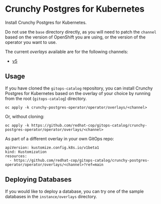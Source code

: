 # Crunchy Postgres for Kubernetes

Install Crunchy Postgres for Kubernetes.

Do not use the `base` directory directly, as you will need to patch the `channel` based on the version of OpenShift you are using, or the version of the operator you want to use.

The current *overlays* available are for the following channels:

* [v5](operator/overlays/v5)

## Usage

If you have cloned the `gitops-catalog` repository, you can install Crunchy Postgres for Kubernetes based on the overlay of your choice by running from the root (`gitops-catalog`) directory.

```
oc apply -k crunchy-postgres-operator/operator/overlays/<channel>
```

Or, without cloning:

```
oc apply -k https://github.com/redhat-cop/gitops-catalog/crunchy-postgres-operator/operator/overlays/<channel>
```

As part of a different overlay in your own GitOps repo:

```
apiVersion: kustomize.config.k8s.io/v1beta1
kind: Kustomization
resources:
  - https://github.com/redhat-cop/gitops-catalog/crunchy-postgres-operator/operator/overlays/<channel>?ref=main
```

## Deploying Databases

If you would like to deploy a database, you can try one of the sample databases in the `instance/overlays` directory.
